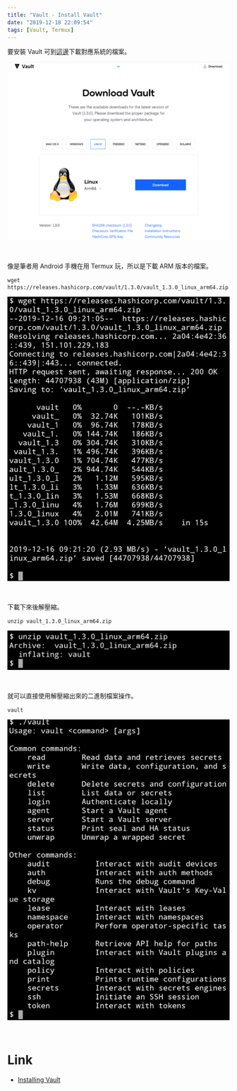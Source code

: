 ```yaml
---
title: "Vault - Install Vault"
date: "2019-12-18 22:09:54"
tags: [Vault, Termux]
---
```



要安裝 Vault 可到[這邊](https://www.vaultproject.io/downloads.html)下載對應系統的檔案。  

<!-- More -->

![1.png](1.png)

</br>


像是筆者用 Android 手機在用 Termux 玩，所以是下載 ARM 版本的檔案。

    wget https://releases.hashicorp.com/vault/1.3.0/vault_1.3.0_linux_arm64.zip

![2.png](2.png)

</br>



下載下來後解壓縮。  

    unzip vault_1.3.0_linux_arm64.zip

![3.png](3.png)

</br>


就可以直接使用解壓縮出來的二進制檔案操作。  

    vault

![4.png](4.png)

</br>


Link
====
* [Installing Vault](https://learn.hashicorp.com/vault/getting-started/install)
